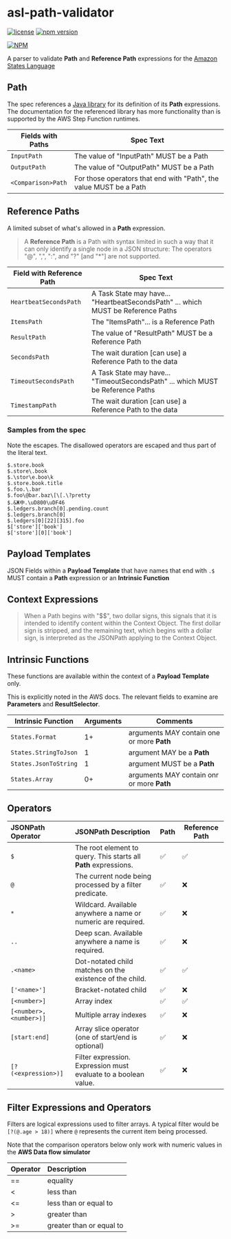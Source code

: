 # asl-path-validator

[![license](https://img.shields.io/badge/MIT-blue.svg)](https://github.com/massfords/asl-path-validator/blob/master/LICENSE)
[![npm version](https://badge.fury.io/js/asl-path-validator.svg)](https://badge.fury.io/js/asl-path-validator)

[![NPM](https://nodei.co/npm/asl-path-validator.png?stars=true)](https://www.npmjs.com/package/asl-path-validator)

A parser to validate **Path** and **Reference Path** expressions for the [Amazon States Language](https://states-language.net/spec.html)

## Path
The spec references a [Java library](https://github.com/json-path/JsonPath) for its definition of its **Path** expressions.
The documentation for the referenced library has more functionality than is supported by the AWS Step Function runtimes.

| Fields with Paths  | Spec Text                                                          |
|--------------------|--------------------------------------------------------------------|
| `InputPath`        | The value of "InputPath" MUST be a Path                            |
| `OutputPath`       | The value of "OutputPath" MUST be a Path                           |
| `<Comparison>Path` | For those operators that end with "Path", the value MUST be a Path |

## Reference Paths
A limited subset of what's allowed in a **Path** expression. 

> A **Reference Path** is a Path with syntax limited in such a way 
> that it can only identify a single node in a JSON structure: 
> The operators "@", ",", ":", and "?" [and "*"] are not supported.

| Field with Reference Path | Spec Text                                                                         |
|---------------------------|-----------------------------------------------------------------------------------|
| `HeartbeatSecondsPath`    | A Task State may have... "HeartbeatSecondsPath" ... which MUST be Reference Paths |
| `ItemsPath`               | The "ItemsPath"... is a Reference Path                                            |
| `ResultPath`              | The value of "ResultPath" MUST be a Reference Path                                |
| `SecondsPath`             | The wait duration [can use] a Reference Path to the data                          |
| `TimeoutSecondsPath`      | A Task State may have... "TimeoutSecondsPath" ... which MUST be Reference Paths   |
| `TimestampPath`           | The wait duration [can use] a Reference Path to the data                          |

### Samples from the spec
Note the escapes. The disallowed operators are escaped and thus part of the literal text.

```
$.store.book
$.store\.book
$.\stor\e.boo\k
$.store.book.title
$.foo.\.bar
$.foo\@bar.baz\[\[.\?pretty
$.&Ж中.\uD800\uDF46
$.ledgers.branch[0].pending.count
$.ledgers.branch[0]
$.ledgers[0][22][315].foo
$['store']['book']
$['store'][0]['book']
```

## Payload Templates
JSON Fields within a **Payload Template** that have names that end with `.$`
MUST contain a **Path** expression or an **Intrinsic Function**

## Context Expressions
> When a Path begins with "$$", two dollar signs, this signals that it is intended to identify content within the 
> Context Object. The first dollar sign is stripped, and the remaining text, which begins with a dollar sign, 
> is interpreted as the JSONPath applying to the Context Object.

## Intrinsic Functions
These functions are available within the context of a **Payload Template** only.

This is explicitly noted in the AWS docs. The relevant fields to examine are **Parameters** and **ResultSelector**.

| Intrinsic Function    | Arguments | Comments                                   |
|-----------------------|-----------|--------------------------------------------|
| `States.Format`       | 1+        | arguments MAY contain one or more **Path** |
| `States.StringToJson` | 1         | argument MAY be a **Path**                 |                 
| `States.JsonToString` | 1         | argument MUST be a **Path**                |
| `States.Array`        | 0+        | arguments MAY contain onr or more **Path** |

## Operators

| JSONPath Operator       | JSONPath Description                                             | Path               | Reference Path     |
|:------------------------|:-----------------------------------------------------------------|--------------------|--------------------|
| `$`                     | The root element to query. This starts all **Path** expressions. | :white_check_mark: | :white_check_mark: |     
| `@`                     | The current node being processed by a filter predicate.          | :white_check_mark: | :x:                |
| `*`                     | Wildcard. Available anywhere a name or numeric are required.     | :white_check_mark: | :x:                |
| `..`                    | Deep scan. Available anywhere a name is required.                | :white_check_mark: | :x:                |
| `.<name>`               | Dot-notated child matches on the existence of the child.         | :white_check_mark: | :white_check_mark: |
| `['<name>']`            | Bracket-notated child                                            | :white_check_mark: | :x:                |
| `[<number>]`            | Array index                                                      | :white_check_mark: | :white_check_mark: |
| `[<number>, <number>)]` | Multiple array indexes                                           | :white_check_mark: | :x:                |
| `[start:end]`           | Array slice operator (one of start/end is optional)              | :white_check_mark: | :x:                |
| `[?(<expression>)]`     | Filter expression. Expression must evaluate to a boolean value.  | :white_check_mark: | :x:                |

## Filter Expressions and Operators

Filters are logical expressions used to filter arrays. A typical filter would be `[?(@.age > 18)]` where `@` represents 
the current item being processed.

Note that the comparison operators below only work with numeric values in the **AWS Data flow simulator**

| Operator | Description              |
|:---------|:-------------------------|
| ==       | equality                 |
| <        | less than                | 
| <=       | less than or equal to    |
| >        | greater than             |
| >=       | greater than or equal to |
